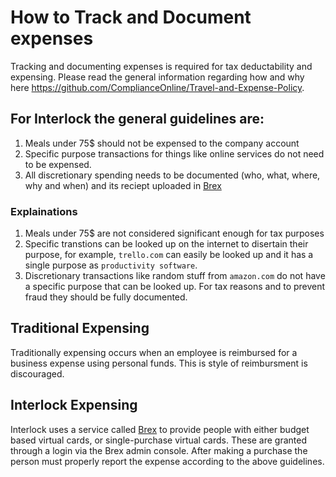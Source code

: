 # How to Track and Document expenses

Tracking and documenting expenses is required for tax deductability and expensing. Please read the general information regarding how and why here https://github.com/ComplianceOnline/Travel-and-Expense-Policy.

## For Interlock the general guidelines are:
1. Meals under 75$ should not be expensed to the company account
2. Specific purpose transactions for things like online services do not need to be expensed.
3. All discretionary spending needs to be documented (who, what, where, why and when) and its reciept uploaded in [Brex](https://brex.com)

### Explainations
1. Meals under 75$ are not considered significant enough for tax purposes
2. Specific transtions can be looked up on the internet to disertain their purpose, for example, `trello.com` can easily be looked up and it has a single purpose as `productivity software`.
3. Discretionary transactions like random stuff from `amazon.com` do not have a specific purpose that can be looked up. For tax reasons and to prevent fraud they should be fully documented.

## Traditional Expensing

Traditionally expensing occurs when an employee is reimbursed for a business expense using personal funds. This is style of reimbursment is discouraged.

## Interlock Expensing

Interlock uses a service called [Brex](https://brex.com) to provide people with either budget based virtual cards, or single-purchase virtual cards. These are granted through a login via the Brex admin console. After making a purchase the person must properly report the expense according to the above guidelines.
